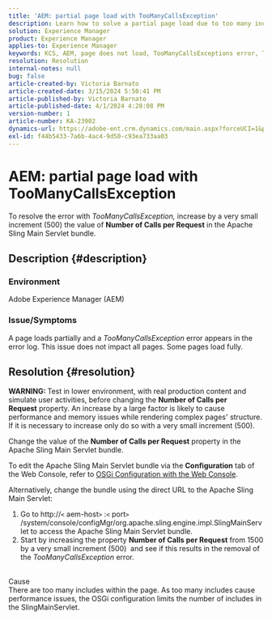 ```yaml
---
title: 'AEM: partial page load with TooManyCallsException'
description: Learn how to solve a partial page load due to too many includes within the page.
solution: Experience Manager
product: Experience Manager
applies-to: Experience Manager
keywords: KCS, AEM, page does not load, TooManyCallsExceptions error, TooManyCallsExceptions, Adobe Experience Manager, troubleshooting, Experience Manager
resolution: Resolution
internal-notes: null
bug: false
article-created-by: Victoria Barnato
article-created-date: 3/15/2024 5:50:41 PM
article-published-by: Victoria Barnato
article-published-date: 4/1/2024 4:28:08 PM
version-number: 1
article-number: KA-23902
dynamics-url: https://adobe-ent.crm.dynamics.com/main.aspx?forceUCI=1&pagetype=entityrecord&etn=knowledgearticle&id=091a9d84-f4e2-ee11-904d-6045bd006079
exl-id: f44b5433-7a6b-4ac4-9d50-c93ea733aa03
---
```

# AEM: partial page load with TooManyCallsException


To resolve the error with *TooManyCallsException,* increase by a very small increment (500) the value of <b>Number of Calls per Request</b> in the Apache Sling Main Servlet bundle.

## Description {#description}


### Environment

Adobe Experience Manager (AEM)

### Issue/Symptoms

A page loads partially and a *TooManyCallsException* error appears in the error log. This issue does not impact all pages. Some pages load fully.


## Resolution {#resolution}


<b>WARNING: </b>Test in lower environment, with real production content and simulate user activities, before changing the <b>Number of Calls per Request</b> property. An increase by a large factor is likely to cause performance and memory issues while rendering complex pages' structure. If it is necessary to increase only do so with a very small increment (500). 

Change the value of the <b>Number of Calls per Request</b> property in the Apache Sling Main Servlet bundle.

To edit the Apache Sling Main Servlet bundle via the <b>Configuration</b> tab of the Web Console, refer to [OSGi Configuration with the Web Console](https://experienceleague.adobe.com/en/docs/experience-manager-65/content/implementing/deploying/configuring/configuring-osgi#osgi-configuration-with-the-web-console).

Alternatively, change the bundle using the direct URL to the Apache Sling Main Servlet:

1. Go to http://`<` aem-host`>` :`<` port`>` /system/console/configMgr/org.apache.sling.engine.impl.SlingMainServlet to access the Apache Sling Main Servlet bundle.
2. Start by increasing the property <b>Number of Calls per Request</b> from 1500 by a very small increment (500)  and see if this results in the removal of the *TooManyCallsException* error.

<br>Cause<br>
There are too many includes within the page. As too many includes cause performance issues, the OSGi configuration limits the number of includes in the SlingMainServlet.

